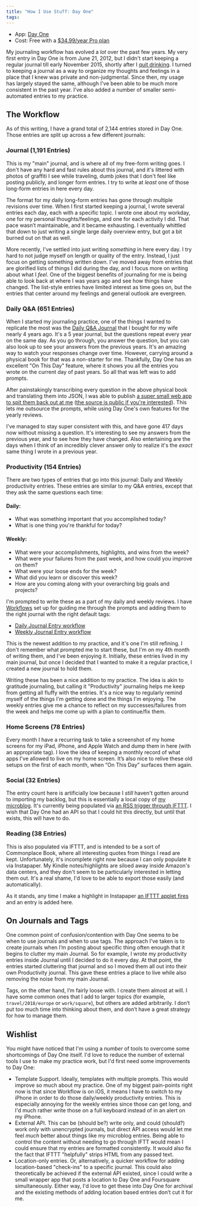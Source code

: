 ```yaml
---
title: "How I Use Stuff: Day One"
tags:
---
```


* App: [Day One](http://dayoneapp.com/)
* Cost:  Free with a [$34.99/year Pro plan](http://help.dayoneapp.com/day-one-2-0/day-one-pricing-features-guide)

My journaling workflow has evolved a _lot_ over the past few years. My very
first entry in Day One is from June 21, 2012, but I didn't start keeping a
regular journal till early November 2015, shortly after I [quit
drinking][quitting]. I turned to keeping a journal as a way to organize my
thoughts and feelings in a place that I knew was private and non-judgmental.
Since then, my usage has largely stayed the same, although I've been able to
be much more consistent in the past year. I've also added a number of smaller
semi-automated entries to my practice.

[quitting]: /quitting

## The Workflow
As of this writing, I have a grand total of 2,144 entries stored in Day One.
Those entries are split up across a few different journals:

### Journal (1,191 Entries)
This is my "main" journal, and is where all of my free-form writing goes. I
don't have any hard and fast rules about this journal, and it's littered with
photos of graffiti I see while traveling, dumb jokes that I don't feel like
posting publicly, and longer form entries. I try to write at _least_ one of
those long-form entries in here every day.

The format for my daily long-form entries has gone through multiple revisions
over time. When I first started keeping a journal, I wrote several entries
each day, each with a specific topic. I wrote one about my workday, one for my
personal thoughts/feelings, and one for each activity I did. That pace wasn’t
maintainable, and it became exhausting. I eventually whittled that down to
just writing a single large daily overview entry, but got a bit burned out on
that as well.

More recently, I've settled into just writing _something_ in here every day. I
try hard to not judge myself on length or quality of the entry. Instead, I
just focus on getting something written down. I've moved away from entries
that are glorified lists of things I did during the day, and I focus more on
writing about what I _feel_. One of the biggest benefits of journaling for me
is being able to look back at where I was years ago and see how things have
changed. The list-style entries have limited interest as time goes on, but the
entries that center around my feelings and general outlook are evergreen.

### Daily Q&A (651 Entries)
When I started my journaling practice, one of the things I wanted to replicate
the most was the [Daily Q&A Journal][physical-q-a-journal] that I bought for
my wife nearly 4 years ago. It's a 5 year journal, but the questions repeat
every year on the same day. As you go through, you answer the question, but
you can also look up to see your answers from the previous years. It's an
amazing way to watch your responses change over time. However, carrying around
a physical book for that was a non-starter for me. Thankfully, Day One has an
excellent "On This Day" feature, where it shows you all the entries you wrote
on the current day of past years. So all that was left was to add prompts.

[physical-q-a-journal]: https://www.amazon.com/Day-5-Year-Journal-Potter-Style/dp/0307719774

After painstakingly transcribing every question in the above physical book and
translating them into JSON, I was able to publish [a super small web app to
spit them back out at me][daily-prompt] ([the source is public if you're
interested][daily-prompt-source]). This lets me outsource the prompts, while
using Day One's own features for the yearly reviews.

[daily-prompt]: http://daily-journal-prompt.herokuapp.com/
[daily-prompt-source]: https://github.com/gfontenot/daily-journal

I've managed to stay super consistent with this, and have gone 417 days now
without missing a question. It's interesting to see my answers from the
previous year, and to see how they have changed. Also entertaining are the
days when I think of an incredibly clever answer only to realize it's the
_exact_ same thing I wrote in a previous year.

### Productivity (154 Entries)
There are two types of entries that go into this journal: Daily and Weekly
productivity entries. These entries are similar to my Q&A entries, except that
they ask the same questions each time:

#### Daily:
* What was something important that you accomplished today?
* What is one thing you're thankful for today?

#### Weekly:
* What were your accomplishments, highlights, and wins from the week?
* What were your failures from the past week, and how could you improve on them?
* What were your loose ends for the week?
* What did you learn or discover this week?
* How are you coming along with your overarching big goals and projects?

I'm prompted to write these as a part of my daily and weekly reviews. I have
[Workflows] set up for guiding me through the prompts and adding them to the
right journal with the right default tags:

[Workflows]: https://www.workflow.is/

 * [Daily Journal Entry workflow](https://workflow.is/workflows/0881f818e77048c4a310e8d853237505)
 * [Weekly Journal Entry workflow](https://workflow.is/workflows/52e62dc773544e1fae78f24507a17b58)

This is the newest addition to my practice, and it's one I'm still refining. I
don't remember what prompted me to start these, but I'm on my 4th month of
writing them, and I've been enjoying it. Initially, these entries lived in my
main journal, but once I decided that I wanted to make it a regular practice,
I created a new journal to hold them.

Writing these has been a nice addition to my practice. The idea is akin to
gratitude journaling, but calling it "Productivity" journaling helps me keep
from getting all fluffy with the entries. It's a nice way to regularly remind
myself of the things I'm getting done and the things I'm enjoying.  The weekly
entries give me a chance to reflect on my successes/failures from the week and
helps me come up with a plan to continue/fix them.

### Home Screens (78 Entries)
Every month I have a recurring task to take a screenshot of my home screens
for my iPad, iPhone, and Apple Watch and dump them in here (with an
appropriate tag). I love the idea of keeping a monthly record of what apps
I've allowed to live on my home screen. It’s also nice to relive these old
setups on the first of each month, when “On This Day” surfaces them again.

### Social (32 Entries)
The entry count here is artificially low because I _still_ haven't gotten
around to importing my backlog, but this is essentially a local copy of [my
microblog](https://micro.gordonfontenot.com). It's currently being populated
via [an RSS trigger through IFTTT][microblog-ifttt]. I wish that Day One had
an API so that I could hit this directly, but until that exists, this will
have to do.

[microblog-ifttt]: https://ifttt.com/applets/52590350d-create-new-journal-entries-from-microblog-posts

### Reading (38 Entries)
This is also populated via IFTTT, and is intended to be a sort of Commonplace
Book, where all interesting quotes from things I read are kept. Unfortunately,
it's incomplete right now because I can only populate it via Instapaper. My
Kindle notes/highlights are siloed away inside Amazon's data centers, and they
don't seem to be particularly interested in letting them out. It's a real
shame, I'd love to be able to export those easily (and automatically).

As it stands, any time I make a highlight in Instapaper [an IFTTT applet
fires][instapaper-ifttt] and an entry is added here.

[instapaper-ifttt]: https://ifttt.com/applets/68248714d-if-new-highlight-then-create-journal-entry

## On Journals and Tags
One common point of confusion/contention with Day One seems to be when to use
journals and when to use tags. The approach I’ve taken is to create journals
when I’m posting about specific thing often enough that it begins to clutter
my main Journal. So for example, I wrote my productivity entries inside
Journal until I decided to do it every day. At that point, the entries started
cluttering that journal and so I moved them all out into their own
Productivity journal. This gave these entries a place to live while also
removing the noise from my main Journal.

Tags, on the other hand, I’m fairly loose with. I create them almost at will.
I have some common ones that I add to larger topics (for example,
`travel/2018/europe` or `work/square`), but others are added arbitrarily. I
don’t put too much time into thinking about them, and don’t have a great
strategy for how to manage them.

## Wishlist
You might have noticed that I'm using a _number_ of tools to overcome some
shortcomings of Day One itself. I'd love to reduce the number of external
tools I use to make my practice work, but I'd first need some improvements to
Day One:

* Template Support. Ideally, templates with multiple prompts. This would
  improve so much about my practice. One of my biggest pain-points right now
  is that since Workflow is on iOS, it means I have to switch to my iPhone in
  order to do those daily/weekly productivity entries. This is especially
  annoying for the weekly entries since those can get long, and I'd much
  rather write those on a full keyboard instead of in an alert on my iPhone.
* External API. This can be (should be?) write only, and could (should?) work
  only with unencrypted journals, but direct API access would let me feel
  _much_ better about things like my microblog entries. Being able to control
  the content without needing to go through IFTT would mean I could ensure
  that my entries are formatted consistently. It would also fix the fact that
  IFTTT "helpfully" strips HTML from any passed text.
* Location-only entries. Or, alternatively, a quicker workflow for adding
  location-based "check-ins" to a specific journal. This could also
  theoretically be achieved if the external API existed, since I could write a
  small wrapper app that posts a location to Day One and Foursquare
  simultaneously. Either way, I'd love to get these into Day One for archival
  and the existing methods of adding location based entries don’t cut it for
  me.
